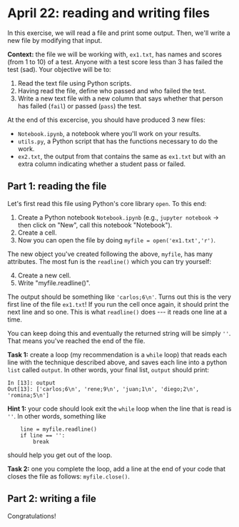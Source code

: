 # April 22: reading and writing files

In this exercise, we will read a file and print some output. Then, we'll write a new file by modifying that input. 

**Context:** the file we will be working with, `ex1.txt`, has names and scores (from 1 to 10) of a test. Anyone with a test score less than 3 has failed the test (sad). Your objective will be to:

1. Read the text file using Python scripts.
2. Having read the file, define who passed and who failed the test.
3. Write a new text file with a new column that says whether that person has failed (`fail`) or passed (`pass`) the test.

At the end of this excercise, you should have produced 3 new files:

- `Notebook.ipynb`, a notebook where you'll work on your results.
- `utils.py`, a Python script that has the functions necessary to do the work.
- `ex2.txt`, the output from that contains the same as `ex1.txt` but with an extra column indicating whether a student pass or failed.

## Part 1: reading the file

Let's first read this file using Python's core library `open`. To this end:

1. Create a Python notebook `Notebook.ipynb` (e.g., `jupyter notebook` -> then click on "New", call this notebook "Notebook").
2. Create a cell.
3. Now you can open the file by doing `myfile = open('ex1.txt','r')`.

The new object you've created following the above, `myfile`, has many attributes. The most fun is the `readline()` which you can try yourself:

4. Create a new cell.
5. Write "myfile.readline()".

The output should be something like `'carlos;6\n'`. Turns out this is the very first line of the file `ex1.txt`! If you run the cell once again, it should print the next line and so one. This is what `readline()` does --- it reads one line at a time.

You can keep doing this and eventually the returned string will be simply `''`. That means you've reached the end of the file.


**Task 1:** create a loop (my recommendation is a `while` loop) that reads each line with the technique described above, and saves each line into a python `list` called `output`. In other words, your final list, `output` should print:

```
In [13]: output
Out[13]: ['carlos;6\n', 'rene;9\n', 'juan;1\n', 'diego;2\n', 'romina;5\n']
```

**Hint 1:** your code should look exit the `while` loop when the line that is read is `''`. In other words, something like

```
    line = myfile.readline()
    if line == '':
        break
```
should help you get out of the loop.

**Task 2:** one you complete the loop, add a line at the end of your code that closes the file as follows: `myfile.close()`.

## Part 2: writing a file

Congratulations!
